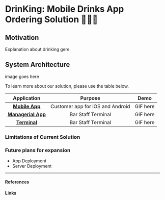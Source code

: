 # DrinKing: Mobile Drinks App Ordering Solution 🤴🏽🍺

## Motivation
Explanation about drinking gere

## System Architecture  

image goes here
  
To learn more about our solution, please use the table below.

| Application | Purpose | Demo |
| :-------------: |:-------------:|:-----:|
| [**Mobile App**](terminal/) | Customer app for iOS and  Android | GIF here |
| [**Managerial App**](managerial-app/) | Bar Staff Terminal | GIF here |
| [**Terminal**](terminal/) | Bar Staff Terminal | GIF here |

### Limitations of Current Solution

### Future plans for expansion

* App Deployment
* Server Deployment
---
#### References

#### Links
